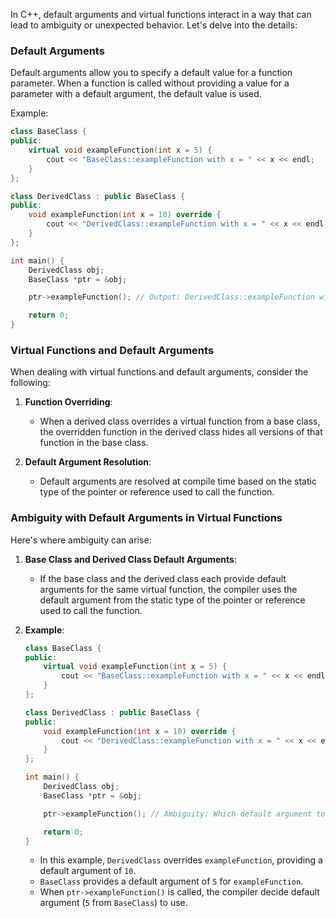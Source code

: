 In C++, default arguments and virtual functions interact in a way that can lead to ambiguity or unexpected behavior. Let's delve into the details:

### Default Arguments

Default arguments allow you to specify a default value for a function parameter. When a function is called without providing a value for a parameter with a default argument, the default value is used.

Example:

```cpp
class BaseClass {
public:
    virtual void exampleFunction(int x = 5) {
        cout << "BaseClass::exampleFunction with x = " << x << endl;
    }
};

class DerivedClass : public BaseClass {
public:
    void exampleFunction(int x = 10) override {
        cout << "DerivedClass::exampleFunction with x = " << x << endl;
    }
};

int main() {
    DerivedClass obj;
    BaseClass *ptr = &obj;

    ptr->exampleFunction(); // Output: DerivedClass::exampleFunction with x = 5

    return 0;
}
```

### Virtual Functions and Default Arguments

When dealing with virtual functions and default arguments, consider the following:

1. **Function Overriding**:

   - When a derived class overrides a virtual function from a base class, the overridden function in the derived class hides all versions of that function in the base class.

2. **Default Argument Resolution**:
   - Default arguments are resolved at compile time based on the static type of the pointer or reference used to call the function.

### Ambiguity with Default Arguments in Virtual Functions

Here's where ambiguity can arise:

1. **Base Class and Derived Class Default Arguments**:

   - If the base class and the derived class each provide default arguments for the same virtual function, the compiler uses the default argument from the static type of the pointer or reference used to call the function.

2. **Example**:

   ```cpp
   class BaseClass {
   public:
       virtual void exampleFunction(int x = 5) {
           cout << "BaseClass::exampleFunction with x = " << x << endl;
       }
   };

   class DerivedClass : public BaseClass {
   public:
       void exampleFunction(int x = 10) override {
           cout << "DerivedClass::exampleFunction with x = " << x << endl;
       }
   };

   int main() {
       DerivedClass obj;
       BaseClass *ptr = &obj;

       ptr->exampleFunction(); // Ambiguity: Which default argument to use?

       return 0;
   }
   ```

   - In this example, `DerivedClass` overrides `exampleFunction`, providing a default argument of `10`.
   - `BaseClass` provides a default argument of `5` for `exampleFunction`.
   - When `ptr->exampleFunction()` is called, the compiler decide default argument (`5` from `BaseClass`) to use.
